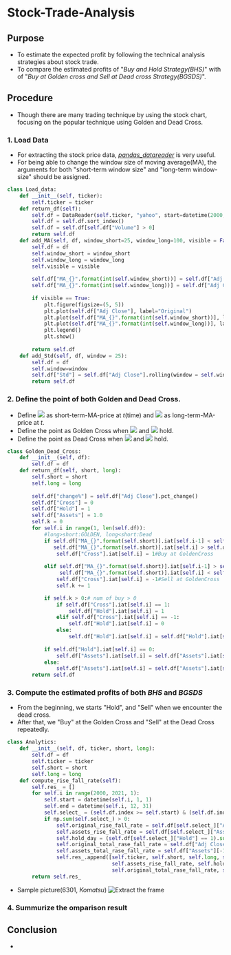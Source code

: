 # Stock-Trade-Analysis

## Purpose
* To estimate the expected profit by following the technical analysis strategies about stock trade.
* To compare the estimated profits of "*Buy and Hold Strategy(BHS)*" with of "*Buy at Golden cross and Sell at Dead cross Strategy(BGSDS)*".

## Procedure
* Though there are many trading technique by using the stock chart, focusing on the popular technique using Golden and Dead Cross.

### 1. Load Data

* For extracting the stock price data, [*pandas_datareader*](https://pandas-datareader.readthedocs.io/en/latest/) is very useful.
* For being able to change the window size of moving average(MA), the arguments for both "short-term window size" and "long-term window-size" should be assigned.

```python
class Load_data:
    def __init__(self, ticker):
        self.ticker = ticker
    def return_df(self):
        self.df = DataReader(self.ticker, "yahoo", start=datetime(2000, 1, 1))
        self.df = self.df.sort_index()
        self.df = self.df[self.df["Volume"] > 0]
        return self.df
    def add_MA(self, df, window_short=25, window_long=100, visible = False):
        self.df = df
        self.window_short = window_short
        self.window_long = window_long
        self.visible = visible
        
        self.df["MA_{}".format(int(self.window_short))] = self.df["Adj Close"].rolling(window=self.window_short).mean()
        self.df["MA_{}".format(int(self.window_long))] = self.df["Adj Close"].rolling(window=self.window_long).mean()
        
        if visible == True:
            plt.figure(figsize=(5, 5))
            plt.plot(self.df["Adj Close"], label="Original")
            plt.plot(self.df["MA_{}".format(int(self.window_short))], label="Short_MA(window={})".format(self.window_short))
            plt.plot(self.df["MA_{}".format(int(self.window_long))], label="Long_MA(window{})".format(self.window_long))
            plt.legend()
            plt.show()
        
        return self.df
    def add_Std(self, df, window = 25):
        self.df = df
        self.window=window
        self.df["Std"] = self.df["Adj Close"].rolling(window = self.window).std()
        return self.df
```

### 2. Define the point of both  Golden and Dead Cross.

* Define <img src="https://latex.codecogs.com/gif.latex?p_S(t)"> as short-term-MA-price at *t*(time) and <img src="https://latex.codecogs.com/gif.latex?p_L(t)"> as long-term-MA-price  at *t*.
* Define the point as Golden Cross when <img src="https://latex.codecogs.com/gif.latex?p_S(t-1)&space;<&space;p_L(t-1)"> and <img src="https://latex.codecogs.com/gif.latex?p_S(t)&space;>&space;p_L(t)"> hold.
* Define the point as Dead Cross when <img src="https://latex.codecogs.com/gif.latex?p_S(t-1)&space;>&space;p_L(t-1)"> and <img src="https://latex.codecogs.com/gif.latex?p_S(t)&space;<&space;p_L(t)"> hold.

```python
class Golden_Dead_Cross:
    def __init__(self, df):
        self.df = df
    def return_df(self, short, long):
        self.short = short
        self.long = long
        
        self.df["change%"] = self.df["Adj Close"].pct_change()
        self.df["Cross"] = 0
        self.df["Hold"] = 1
        self.df["Assets"] = 1.0
        self.k = 0
        for self.i in range(1, len(self.df)):
            #long>short:GOLDEN, long<short:Dead
            if self.df["MA_{}".format(self.short)].iat[self.i-1] < self.df["MA_{}".format(self.long)].iat[self.i-1] and \
               self.df["MA_{}".format(self.short)].iat[self.i] > self.df["MA_{}".format(self.long)].iat[self.i]:
                self.df["Cross"].iat[self.i] = 1#Buy at GoldenCross
                
            elif self.df["MA_{}".format(self.short)].iat[self.i-1] > self.df["MA_{}".format(self.long)].iat[self.i-1] and \
                 self.df["MA_{}".format(self.short)].iat[self.i] < self.df["MA_{}".format(self.long)].iat[self.i]:
                self.df["Cross"].iat[self.i] = -1#Sell at GoldenCross
                self.k += 1

            if self.k > 0:# num of buy > 0
                if self.df["Cross"].iat[self.i] == 1:
                    self.df["Hold"].iat[self.i] = 1
                elif self.df["Cross"].iat[self.i] == -1:
                    self.df["Hold"].iat[self.i] = 0
                else:
                    self.df["Hold"].iat[self.i] = self.df["Hold"].iat[self.i-1]
    
            if self.df["Hold"].iat[self.i] == 0:
                self.df["Assets"].iat[self.i] = self.df["Assets"].iat[self.i-1]
            else:
                self.df["Assets"].iat[self.i] = self.df["Assets"].iat[self.i-1]*(1+self.df["change%"].iat[self.i])
        return self.df
```

### 3. Compute the estimated profits of both *BHS* and *BGSDS*

* From the beginning, we starts "Hold", and "Sell" when we encounter the dead cross.
* After that, we "Buy" at the Golden Cross and "Sell" at the Dead Cross repeatedly.

```python
class Analytics:
    def __init__(self, df, ticker, short, long):
        self.df = df
        self.ticker = ticker
        self.short = short
        self.long = long
    def compute_rise_fall_rate(self):
        self.res_ = []
        for self.i in range(2000, 2021, 1):
            self.start = datetime(self.i, 1, 1)
            self.end = datetime(self.i, 12, 31)
            self.select_ = (self.df.index >= self.start) & (self.df.index <= self.end)
            if np.sum(self.select_) > 0:
                self.original_rise_fall_rate = self.df[self.select_]["Adj Close"].iat[-1]/self.df[self.select_]["Adj Close"].iat[0]
                self.assets_rise_fall_rate = self.df[self.select_]["Assets"].iat[-1]/self.df[self.select_]["Assets"].iat[0]
                self.hold_day = (self.df[self.select_]["Hold"] == 1).sum()
                self.original_total_rase_fall_rate = self.df["Adj Close"][-1]/self.df["Adj Close"][0]
                self.assets_total_rase_fall_rate = self.df["Assets"][-1]/self.df["Assets"][0]
                self.res_.append([self.ticker, self.short, self.long, self.i, self.original_rise_fall_rate, 
                                  self.assets_rise_fall_rate, self.hold_day, 
                                  self.original_total_rase_fall_rate, self.assets_total_rase_fall_rate])
        return self.res_
```

* Sample picture(6301, *Komatsu*)
![Extract the frame](https://github.com/takanyanta/Technical-Stock-Trade-Analysis/blob/main/komatsu.png "process1")


### 4. Summurize the omparison result

## Conclusion
* 
